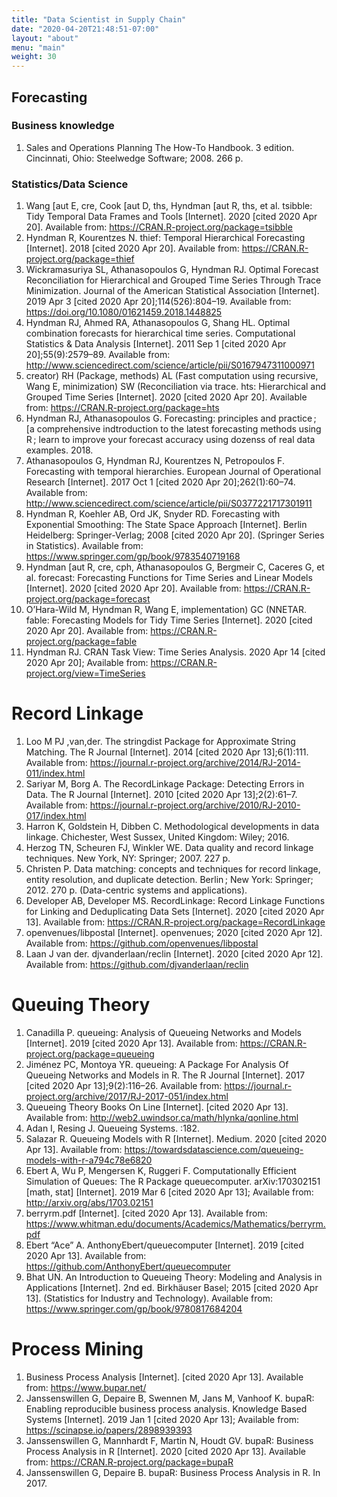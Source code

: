 ```yaml
---
title: "Data Scientist in Supply Chain"
date: "2020-04-20T21:48:51-07:00"
layout: "about"
menu: "main"
weight: 30
---
```



## Forecasting

### Business knowledge

1. Sales and Operations Planning The How-To Handbook. 3 edition. Cincinnati, Ohio: Steelwedge Software; 2008. 266 p. 

### Statistics/Data Science

1. Wang  [aut E, cre, Cook  [aut D, ths, Hyndman  [aut R, ths, et al. tsibble: Tidy Temporal Data Frames and Tools [Internet]. 2020 [cited 2020 Apr 20]. Available from: https://CRAN.R-project.org/package=tsibble
2. Hyndman R, Kourentzes N. thief: Temporal Hierarchical Forecasting [Internet]. 2018 [cited 2020 Apr 20]. Available from: https://CRAN.R-project.org/package=thief
3. Wickramasuriya SL, Athanasopoulos G, Hyndman RJ. Optimal Forecast Reconciliation for Hierarchical and Grouped Time Series Through Trace Minimization. Journal of the American Statistical Association [Internet]. 2019 Apr 3 [cited 2020 Apr 20];114(526):804–19. Available from: https://doi.org/10.1080/01621459.2018.1448825
4. Hyndman RJ, Ahmed RA, Athanasopoulos G, Shang HL. Optimal combination forecasts for hierarchical time series. Computational Statistics & Data Analysis [Internet]. 2011 Sep 1 [cited 2020 Apr 20];55(9):2579–89. Available from: http://www.sciencedirect.com/science/article/pii/S0167947311000971
5. creator) RH (Package, methods) AL (Fast computation using recursive, Wang E, minimization) SW (Reconciliation via trace. hts: Hierarchical and Grouped Time Series [Internet]. 2020 [cited 2020 Apr 20]. Available from: https://CRAN.R-project.org/package=hts
6. Hyndman RJ, Athanasopoulos G. Forecasting: principles and practice ; [a comprehensive indtroduction to the latest forecasting methods using R ; learn to improve your forecast accuracy using dozenss of real data examples. 2018. 
7. Athanasopoulos G, Hyndman RJ, Kourentzes N, Petropoulos F. Forecasting with temporal hierarchies. European Journal of Operational Research [Internet]. 2017 Oct 1 [cited 2020 Apr 20];262(1):60–74. Available from: http://www.sciencedirect.com/science/article/pii/S0377221717301911
8. Hyndman R, Koehler AB, Ord JK, Snyder RD. Forecasting with Exponential Smoothing: The State Space Approach [Internet]. Berlin Heidelberg: Springer-Verlag; 2008 [cited 2020 Apr 20]. (Springer Series in Statistics). Available from: https://www.springer.com/gp/book/9783540719168
9. Hyndman  [aut R, cre, cph, Athanasopoulos G, Bergmeir C, Caceres G, et al. forecast: Forecasting Functions for Time Series and Linear Models [Internet]. 2020 [cited 2020 Apr 20]. Available from: https://CRAN.R-project.org/package=forecast
10. O’Hara-Wild M, Hyndman R, Wang E, implementation) GC (NNETAR. fable: Forecasting Models for Tidy Time Series [Internet]. 2020 [cited 2020 Apr 20]. Available from: https://CRAN.R-project.org/package=fable
11. Hyndman RJ. CRAN Task View: Time Series Analysis. 2020 Apr 14 [cited 2020 Apr 20]; Available from: https://CRAN.R-project.org/view=TimeSeries

# Record Linkage

1. Loo M PJ ,van,der. The stringdist Package for Approximate String Matching. The R Journal [Internet]. 2014 [cited 2020 Apr 13];6(1):111. Available from: https://journal.r-project.org/archive/2014/RJ-2014-011/index.html
2. Sariyar M, Borg A. The RecordLinkage Package: Detecting Errors in Data. The R Journal [Internet]. 2010 [cited 2020 Apr 13];2(2):61–7. Available from: https://journal.r-project.org/archive/2010/RJ-2010-017/index.html
3. Harron K, Goldstein H, Dibben C. Methodological developments in data linkage. Chichester, West Sussex, United Kingdom: Wiley; 2016. 
4. Herzog TN, Scheuren FJ, Winkler WE. Data quality and record linkage techniques. New York, NY: Springer; 2007. 227 p. 
5. Christen P. Data matching: concepts and techniques for record linkage, entity resolution, and duplicate detection. Berlin ; New York: Springer; 2012. 270 p. (Data-centric systems and applications). 
6. Developer AB, Developer MS. RecordLinkage: Record Linkage Functions for Linking and Deduplicating Data Sets [Internet]. 2020 [cited 2020 Apr 13]. Available from: https://CRAN.R-project.org/package=RecordLinkage
7. openvenues/libpostal [Internet]. openvenues; 2020 [cited 2020 Apr 12]. Available from: https://github.com/openvenues/libpostal
8. Laan J van der. djvanderlaan/reclin [Internet]. 2020 [cited 2020 Apr 12]. Available from: https://github.com/djvanderlaan/reclin


# Queuing Theory

1. Canadilla P. queueing: Analysis of Queueing Networks and Models [Internet]. 2019 [cited 2020 Apr 13]. Available from: https://CRAN.R-project.org/package=queueing
2. Jiménez PC, Montoya YR. queueing: A Package For Analysis Of Queueing Networks and Models in R. The R Journal [Internet]. 2017 [cited 2020 Apr 13];9(2):116–26. Available from: https://journal.r-project.org/archive/2017/RJ-2017-051/index.html
3. Queueing Theory Books On Line [Internet]. [cited 2020 Apr 13]. Available from: http://web2.uwindsor.ca/math/hlynka/qonline.html
4. Adan I, Resing J. Queueing Systems. :182. 
5. Salazar R. Queueing Models with R [Internet]. Medium. 2020 [cited 2020 Apr 13]. Available from: https://towardsdatascience.com/queueing-models-with-r-a794c78e6820
6. Ebert A, Wu P, Mengersen K, Ruggeri F. Computationally Efficient Simulation of Queues: The R Package queuecomputer. arXiv:170302151 [math, stat] [Internet]. 2019 Mar 6 [cited 2020 Apr 13]; Available from: http://arxiv.org/abs/1703.02151
7. berryrm.pdf [Internet]. [cited 2020 Apr 13]. Available from: https://www.whitman.edu/documents/Academics/Mathematics/berryrm.pdf
8. Ebert “Ace” A. AnthonyEbert/queuecomputer [Internet]. 2019 [cited 2020 Apr 13]. Available from: https://github.com/AnthonyEbert/queuecomputer
9. Bhat UN. An Introduction to Queueing Theory: Modeling and Analysis in Applications [Internet]. 2nd ed. Birkhäuser Basel; 2015 [cited 2020 Apr 13]. (Statistics for Industry and Technology). Available from: https://www.springer.com/gp/book/9780817684204

# Process Mining

1. Business Process Analysis [Internet]. [cited 2020 Apr 13]. Available from: https://www.bupar.net/
2. Janssenswillen G, Depaire B, Swennen M, Jans M, Vanhoof K. bupaR: Enabling reproducible business process analysis. Knowledge Based Systems [Internet]. 2019 Jan 1 [cited 2020 Apr 13]; Available from: https://scinapse.io/papers/2898939393
3. Janssenswillen G, Mannhardt F, Martin N, Houdt GV. bupaR: Business Process Analysis in R [Internet]. 2020 [cited 2020 Apr 13]. Available from: https://CRAN.R-project.org/package=bupaR
4. Janssenswillen G, Depaire B. bupaR: Business Process Analysis in R. In 2017. 
